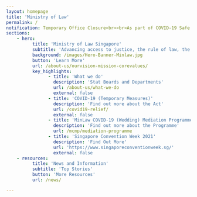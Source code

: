 ```yaml
---
layout: homepage
title: 'Ministry of Law'
permalink: /
notification: Temporary Office Closure<br><br>As part of COVID-19 Safe Management Measures, the Ministry of Law Services Centre will be closed for deep cleaning from 12 Oct 2021 to 13 Oct 2021. We will resume services on 14 Oct 2021.<br>If you need a helper to assist you to access our e-services, please return when the MinLaw Services Centre is re-opened on 14 Oct 2021.<br>For submission of documents, please proceed to the mailroom on Level 6.<br>For all other enquiries, please contact us at 1800 2255 529 or via our online enquiry form at <a href="https://go.gov.sg/contactminlaw">https://go.gov.sg/contactminlaw</a><br>We apologise for any inconvenience caused.
sections:
    - hero:
          title: 'Ministry of Law Singapore'
          subtitle: 'Advancing access to justice, the rule of law, the economy and society through policy, law and services.'
          background: /images/Hero-Banner-Minlaw.jpg
          button: 'Learn More'
          url: /about-us/ourvision-mission-corevalues/
          key_highlights:
                - title: 'What we do'
                  description: 'Stat Boards and Departments'
                  url: /about-us/what-we-do
                  external: false
                - title: 'COVID-19 (Temporary Measures)'
                  description: 'Find out more about the Act'
                  url: /covid19-relief/
                  external: false
                - title: 'MinLaw COVID-19 (Wedding) Mediation Programme'
                  description: 'Find out more about the Programme'
                  url: /mcmp/mediation-programme
                - title: 'Singapore Convention Week 2021'
                  description: 'Find Out More'
                  url: 'https://www.singaporeconventionweek.sg/'
                  external: false
    - resources:
          title: 'News and Information'
          subtitle: 'Top Stories'
          button: 'More Resources'
          url: /news/

---
```

